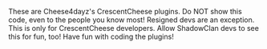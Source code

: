 These are Cheese4dayz's CrescentCheese plugins. 
Do NOT show this code, even to the people you know most! Resigned devs are an exception.
This is only for CrescentCheese developers. Allow ShadowClan devs to see this for fun, too!
Have fun with coding the plugins!
